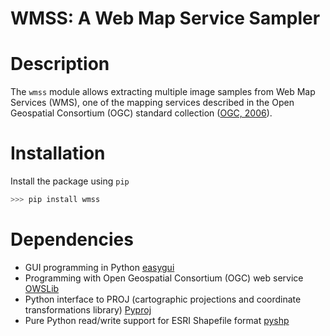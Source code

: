 # WMSS: A Web Map Service Sampler

# Description

The `wmss` module allows extracting multiple image samples from Web Map Services (WMS), one of the mapping services described in the Open Geospatial Consortium (OGC) standard collection ([OGC, 2006](https://www.ogc.org/standards/wms)).

# Installation

Install the package using `pip`

~~~~~~~~~~~~~~~~~~~~~~~~~~~~~~~~~~~~~~~~~~~~~~~~~~~~~~~~~~ Python 
>>> pip install wmss
~~~~~~~~~~~~~~~~~~~~~~~~~~~~~~~~~~~~~~~~~~~~~~~~~~~~~~~~~~

# Dependencies

- GUI programming in Python [easygui](https://pypi.org/project/easygui/)
- Programming with Open Geospatial Consortium (OGC) web service [OWSLib](https://pypi.org/project/OWSLib/)
- Python interface to PROJ (cartographic projections and coordinate transformations library) [Pyproj](https://pypi.org/project/pyproj/)
- Pure Python read/write support for ESRI Shapefile format [pyshp](https://pypi.org/project/pyshp/)